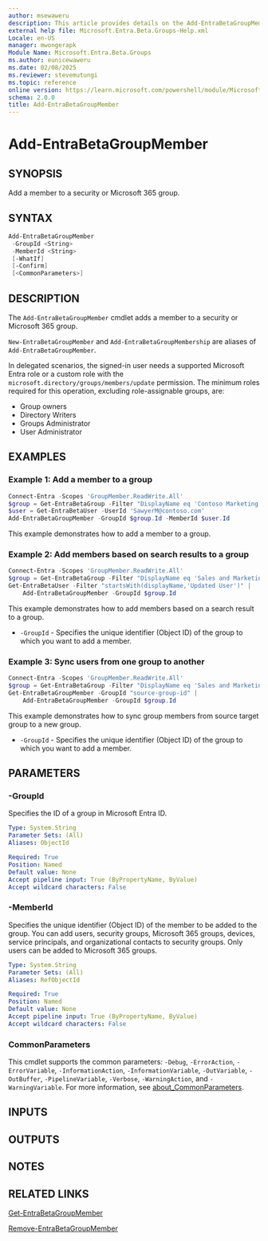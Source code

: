 ```yaml
---
author: msewaweru
description: This article provides details on the Add-EntraBetaGroupMember command.
external help file: Microsoft.Entra.Beta.Groups-Help.xml
Locale: en-US
manager: mwongerapk
Module Name: Microsoft.Entra.Beta.Groups
ms.author: eunicewaweru
ms.date: 02/08/2025
ms.reviewer: stevemutungi
ms.topic: reference
online version: https://learn.microsoft.com/powershell/module/Microsoft.Entra.Beta.Groups/Add-EntraBetaGroupMember
schema: 2.0.0
title: Add-EntraBetaGroupMember
---
```


# Add-EntraBetaGroupMember

## SYNOPSIS

Add a member to a security or Microsoft 365 group.

## SYNTAX

```powershell
Add-EntraBetaGroupMember
 -GroupId <String>
 -MemberId <String>
 [-WhatIf]
 [-Confirm]
 [<CommonParameters>]
```

## DESCRIPTION

The `Add-EntraBetaGroupMember` cmdlet adds a member to a security or Microsoft 365 group.

`New-EntraBetaGroupMember` and `Add-EntraBetaGroupMembership` are aliases of `Add-EntraBetaGroupMember`.

In delegated scenarios, the signed-in user needs a supported Microsoft Entra role or a custom role with the `microsoft.directory/groups/members/update` permission. The minimum roles required for this operation, excluding role-assignable groups, are:

- Group owners
- Directory Writers
- Groups Administrator
- User Administrator

## EXAMPLES

### Example 1: Add a member to a group

```powershell
Connect-Entra -Scopes 'GroupMember.ReadWrite.All'
$group = Get-EntraBetaGroup -Filter "DisplayName eq 'Contoso Marketing Group'"
$user = Get-EntraBetaUser -UserId 'SawyerM@contoso.com'
Add-EntraBetaGroupMember -GroupId $group.Id -MemberId $user.Id
```

This example demonstrates how to add a member to a group.

### Example 2: Add members based on search results to a group

```powershell
Connect-Entra -Scopes 'GroupMember.ReadWrite.All'
$group = Get-EntraBetaGroup -Filter "DisplayName eq 'Sales and Marketing'"
Get-EntraBetaUser -Filter "startsWith(displayName,'Updated User')" | 
    Add-EntraBetaGroupMember -GroupId $group.Id
```

This example demonstrates how to add members based on a search result to a group.

- `-GroupId` - Specifies the unique identifier (Object ID) of the group to which you want to add a member.

### Example 3: Sync users from one group to another

```powershell
Connect-Entra -Scopes 'GroupMember.ReadWrite.All'
$group = Get-EntraBetaGroup -Filter "DisplayName eq 'Sales and Marketing'"
Get-EntraBetaGroupMember -GroupId "source-group-id" | 
    Add-EntraBetaGroupMember -GroupId $group.Id
```

This example demonstrates how to sync group members from source target group to a new group.

- `-GroupId` - Specifies the unique identifier (Object ID) of the group to which you want to add a member.

## PARAMETERS

### -GroupId

Specifies the ID of a group in Microsoft Entra ID.

```yaml
Type: System.String
Parameter Sets: (All)
Aliases: ObjectId

Required: True
Position: Named
Default value: None
Accept pipeline input: True (ByPropertyName, ByValue)
Accept wildcard characters: False
```

### -MemberId

Specifies the unique identifier (Object ID) of the member to be added to the group. You can add users, security groups, Microsoft 365 groups, devices, service principals, and organizational contacts to security groups. Only users can be added to Microsoft 365 groups.

```yaml
Type: System.String
Parameter Sets: (All)
Aliases: RefObjectId

Required: True
Position: Named
Default value: None
Accept pipeline input: True (ByPropertyName, ByValue)
Accept wildcard characters: False
```

### CommonParameters

This cmdlet supports the common parameters: `-Debug`, `-ErrorAction`, `-ErrorVariable`, `-InformationAction`, `-InformationVariable`, `-OutVariable`, `-OutBuffer`, `-PipelineVariable`, `-Verbose`, `-WarningAction`, and `-WarningVariable`. For more information, see [about_CommonParameters](https://go.microsoft.com/fwlink/?LinkID=113216).

## INPUTS

## OUTPUTS

## NOTES

## RELATED LINKS

[Get-EntraBetaGroupMember](Get-EntraBetaGroupMember.md)

[Remove-EntraBetaGroupMember](Remove-EntraBetaGroupMember.md)
